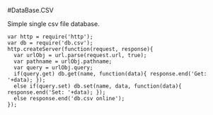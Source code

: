 #DataBase.CSV

Simple single csv file database.

    var http = require('http');
    var db = require('db.csv');
    http.createServer(function(request, response){
      var urlObj = url.parse(request.url, true);  
      var pathname = urlObj.pathname;  
      var query = urlObj.query;
      if(query.get) db.get(name, function(data){ response.end('Get: '+data); });
      else if(query.set) db.set(name, data, function(data){ response.end('Set: '+data); });  
      else response.end('db.csv online');
    });
      
      
